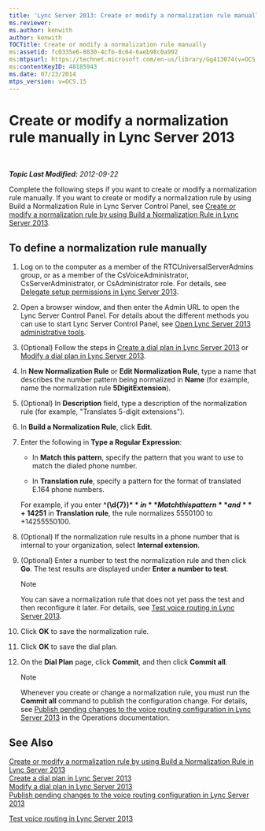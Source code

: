 ```yaml
---
title: 'Lync Server 2013: Create or modify a normalization rule manually'
ms.reviewer: 
ms.author: kenwith
author: kenwith
TOCTitle: Create or modify a normalization rule manually
ms:assetid: fc0335e6-8830-4cfb-8c64-6aeb98c0a992
ms:mtpsurl: https://technet.microsoft.com/en-us/library/Gg413074(v=OCS.15)
ms:contentKeyID: 48185943
ms.date: 07/23/2014
mtps_version: v=OCS.15
---
```


<div data-xmlns="http://www.w3.org/1999/xhtml">

<div class="topic" data-xmlns="http://www.w3.org/1999/xhtml" data-msxsl="urn:schemas-microsoft-com:xslt" data-cs="http://msdn.microsoft.com/en-us/">

<div data-asp="http://msdn2.microsoft.com/asp">

# Create or modify a normalization rule manually in Lync Server 2013

</div>

<div id="mainSection">

<div id="mainBody">

<span> </span>

_**Topic Last Modified:** 2012-09-22_

Complete the following steps if you want to create or modify a normalization rule manually. If you want to create or modify a normalization rule by using Build a Normalization Rule in Lync Server Control Panel, see [Create or modify a normalization rule by using Build a Normalization Rule in Lync Server 2013](lync-server-2013-create-or-modify-a-normalization-rule-by-using-build-a-normalization-rule.md).

<div>

## To define a normalization rule manually

1.  Log on to the computer as a member of the RTCUniversalServerAdmins group, or as a member of the CsVoiceAdministrator, CsServerAdministrator, or CsAdministrator role. For details, see [Delegate setup permissions in Lync Server 2013](lync-server-2013-delegate-setup-permissions.md).

2.  Open a browser window, and then enter the Admin URL to open the Lync Server Control Panel. For details about the different methods you can use to start Lync Server Control Panel, see [Open Lync Server 2013 administrative tools](lync-server-2013-open-lync-server-administrative-tools.md).

3.  (Optional) Follow the steps in [Create a dial plan in Lync Server 2013](lync-server-2013-create-a-dial-plan.md) or [Modify a dial plan in Lync Server 2013](lync-server-2013-modify-a-dial-plan.md).

4.  In **New Normalization Rule** or **Edit Normalization Rule**, type a name that describes the number pattern being normalized in **Name** (for example, name the normalization rule **5DigitExtension**).

5.  (Optional) In **Description** field, type a description of the normalization rule (for example, "Translates 5-digit extensions").

6.  In **Build a Normalization Rule**, click **Edit**.

7.  Enter the following in **Type a Regular Expression**:
    
      - In **Match this pattern**, specify the pattern that you want to use to match the dialed phone number.
    
      - In **Translation rule**, specify a pattern for the format of translated E.164 phone numbers.
    
    For example, if you enter **^(\\d{7})$** in **Match this pattern** and **+1425$1** in **Translation rule**, the rule normalizes 5550100 to +14255550100.

8.  (Optional) If the normalization rule results in a phone number that is internal to your organization, select **Internal extension**.

9.  (Optional) Enter a number to test the normalization rule and then click **Go**. The test results are displayed under **Enter a number to test**.
    
    <div>
    

    > [!NOTE]  
    > You can save a normalization rule that does not yet pass the test and then reconfigure it later. For details, see <A href="lync-server-2013-test-voice-routing.md">Test voice routing in Lync Server 2013</A>.

    
    </div>

10. Click **OK** to save the normalization rule.

11. Click **OK** to save the dial plan.

12. On the **Dial Plan** page, click **Commit**, and then click **Commit all**.
    
    <div>
    

    > [!NOTE]  
    > Whenever you create or change a normalization rule, you must run the <STRONG>Commit all</STRONG> command to publish the configuration change. For details, see <A href="lync-server-2013-publish-pending-changes-to-the-voice-routing-configuration.md">Publish pending changes to the voice routing configuration in Lync Server 2013</A> in the Operations documentation.

    
    </div>

</div>

<div>

## See Also


[Create or modify a normalization rule by using Build a Normalization Rule in Lync Server 2013](lync-server-2013-create-or-modify-a-normalization-rule-by-using-build-a-normalization-rule.md)  
[Create a dial plan in Lync Server 2013](lync-server-2013-create-a-dial-plan.md)  
[Modify a dial plan in Lync Server 2013](lync-server-2013-modify-a-dial-plan.md)  
[Publish pending changes to the voice routing configuration in Lync Server 2013](lync-server-2013-publish-pending-changes-to-the-voice-routing-configuration.md)  


[Test voice routing in Lync Server 2013](lync-server-2013-test-voice-routing.md)  
  

</div>

</div>

<span> </span>

</div>

</div>

</div>

